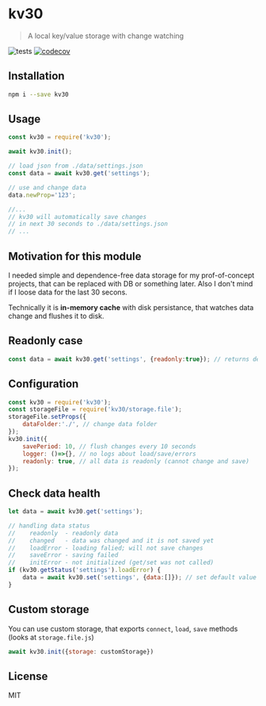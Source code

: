 # kv30

> A local key/value storage with change watching

![tests](https://github.com/artemdudkin/kv30/actions/workflows/node.js.yml/badge.svg) [![codecov](https://codecov.io/gh/artemdudkin/kv30/graph/badge.svg?token=CKD0CA3VU7)](https://codecov.io/gh/artemdudkin/kv30)

## Installation

```bash
npm i --save kv30
```

## Usage

```js
const kv30 = require('kv30');

await kv30.init();

// load json from ./data/settings.json
const data = await kv30.get('settings'); 

// use and change data
data.newProp='123';

//...
// kv30 will automatically save changes 
// in next 30 seconds to ./data/settings.json
// ...
```

## Motivation for this module

I needed simple and dependence-free data storage for my prof-of-concept projects, that can be replaced with DB or something later. Also I don't mind if I loose data for the last 30 secons.

Technically it is **in-memory cache** with disk persistance, that watches data change and flushes it to disk.

## Readonly case
```js
const data = await kv30.get('settings', {readonly:true}); // returns deeply freezed object
```

## Configuration
```js
const kv30 = require('kv30');
const storageFile = require('kv30/storage.file');
storageFile.setProps({
    dataFolder:'./', // change data folder
});
kv30.init({
    savePeriod: 10, // flush changes every 10 seconds 
    logger: ()=>{}, // no logs about load/save/errors
    readonly: true, // all data is readonly (cannot change and save)
});

```

## Check data health
```js
let data = await kv30.get('settings');

// handling data status
//    readonly  - readonly data
//    changed   - data was changed and it is not saved yet
//    loadError - loading falied; will not save changes
//    saveError - saving failed
//    initError - not initialized (get/set was not called)
if (kv30.getStatus('settings').loadError) {
    data = await kv30.set('settings', {data:[]}); // set default value
}
```

## Custom storage

You can use custom storage, that exports `connect`, `load`, `save` methods (looks at `storage.file.js`)
```js
await kv30.init({storage: customStorage})
```

## License

MIT
